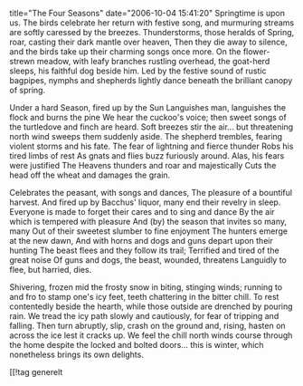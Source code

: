 title="The Four Seasons"
date="2006-10-04 15:41:20"
Springtime is upon us.
The birds celebrate her return with festive song,
and murmuring streams are softly caressed by the breezes.
Thunderstorms, those heralds of Spring, roar, casting their dark mantle over heaven,
Then they die away to silence, and the birds take up their charming songs once more.
On the flower-strewn meadow, with leafy branches rustling overhead, the goat-herd sleeps, his faithful dog beside him.
Led by the festive sound of rustic bagpipes, nymphs and shepherds lightly dance beneath the brilliant canopy of spring.

Under a hard Season, fired up by the Sun
Languishes man, languishes the flock and burns the pine
We hear the cuckoo's voice; then sweet songs of the turtledove and finch are heard.
Soft breezes stir the air... but threatening north wind sweeps them suddenly aside.
The shepherd trembles, fearing violent storms and his fate.
The fear of lightning and fierce thunder
Robs his tired limbs of rest
As gnats and flies buzz furiously around.
Alas, his fears were justified
The Heavens thunders and roar and majestically
Cuts the head off the wheat and damages the grain.

Celebrates the peasant, with songs and dances,
The pleasure of a bountiful harvest.
And fired up by Bacchus' liquor, many end their revelry in sleep.
Everyone is made to forget their cares and to sing and dance
By the air which is tempered with pleasure
And (by) the season that invites so many, many
Out of their sweetest slumber to fine enjoyment
The hunters emerge at the new dawn,
And with horns and dogs and guns depart upon their hunting
The beast flees and they follow its trail;
Terrified and tired of the great noise
Of guns and dogs, the beast, wounded, threatens
Languidly to flee, but harried, dies.

Shivering, frozen mid the frosty snow in biting, stinging winds;
running to and fro to stamp one's icy feet, teeth chattering in the bitter chill.
To rest contentedly beside the hearth, while those outside are drenched by pouring rain.
We tread the icy path slowly and cautiously, for fear of tripping and falling.
Then turn abruptly, slip, crash on the ground and, rising, hasten on across the ice lest it cracks up.
We feel the chill north winds course through the home despite the locked and bolted doors...
this is winter, which nonetheless brings its own delights.

[[!tag  generelt

